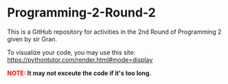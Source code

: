 # Programming-2-Round-2
This is a GitHub repository for activities in the 2nd Round of Programming 2 given by sir Gran.

To visualize your code, you may use this site:<br>
https://pythontutor.com/render.html#mode=display

**<span style="color:red;">NOTE:</span> It may not exceute the code if it's too long.**
